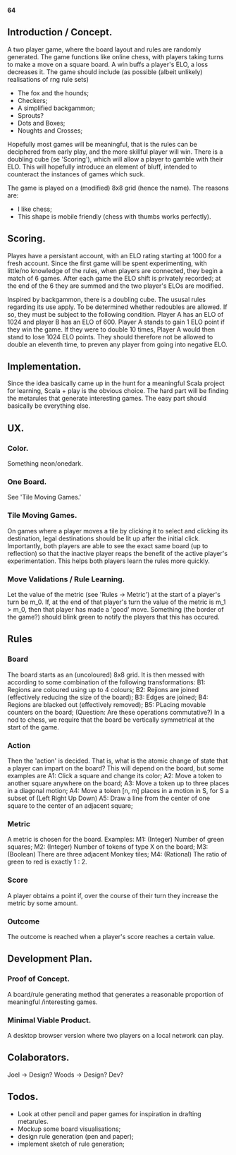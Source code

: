 **64**

## Introduction / Concept.
A two player game, where the board layout and rules are randomly generated.
The game functions like online chess, with players taking turns to make a 
move on a square board.  A win buffs a player's ELO, a loss decreases it.
The game should include (as possible (albeit unlikely) realisations of rng rule sets)
- The fox and the hounds;
- Checkers;
- A simplified backgammon; 
- Sprouts?
- Dots and Boxes;
- Noughts and Crosses;

Hopefully most games will be meaningful, that is the rules can be deciphered from early 
play, and the more skillful player will win. There is a doubling cube (se 'Scoring'), which
will allow a player to gamble with their ELO.  This will hopefully introduce an element of 
bluff, intended to counteract the instances of games which suck.

The game is played on a (modified) 8x8 grid (hence the name). The reasons are: 
- I like chess;
- This shape is mobile friendly (chess with thumbs works perfectly).

## Scoring.
Playes have a persistant account, with an ELO rating starting at 1000 for a fresh account.
Since the first game will be spent experimenting, with little/no knowledge of the rules, 
when players are connected, they begin a match of 6 games. After each game the ELO shift is 
privately recorded; at the end of the 6 they are summed and the two player's ELOs are
modified.

Inspired by backgammon, there is a doubling cube. The ususal rules regarding its use apply. 
To be determined whether redoubles are allowed.  If so, they must be subject to the following 
condition. Player A has an ELO of 1024 and player B has an ELO of 600. Player A stands to 
gain 1 ELO point if they win the game. If they were to double 10 times, Player A would then 
stand to lose 1024 ELO points.  They should therefore not be allowed to double an eleventh 
time, to preven any player from going into negative ELO.

## Implementation.
Since the idea basically came up in the hunt for a meaningful Scala project for learning, 
Scala + play is the obvious choice.
The hard part will be finding the metarules that generate interesting games. The easy 
part should basically be everything else.

## UX.
### Color. 
Something neon/onedark.

### One Board.
See 'Tile Moving Games.'

### Tile Moving Games. 
On games where a player moves a tile by clicking it to select and clicking its destination, 
legal destinations should be lit up after the initial click.  Importantly, both players are 
able to see the exact same board (up to reflection) so that the inactive player reaps the 
benefit of the active player's experimentation. This helps both players learn the rules more 
quickly.

### Move Validations / Rule Learning.
Let the value of the metric (see 'Rules -> Metric') at the start of a player's turn be m_0. 
If, at the end of that player's turn the value of the metric is m_1 > m_0, 
then that player has made a 'good' move. Something (the border of the game?) should 
blink green to notify the players that this has occured. 

## Rules 
### Board
The board starts as an (uncoloured) 8x8 grid.
It is then messed with according to some combination of the following transformations:
B1: Regions are coloured using up to 4 colours;
B2: Rejions are joined (effectively reducing the size of the board);
B3: Edges are joined; 
B4: Regions are blacked out (effectively removed);
B5: PLacing movable counters on the board;
(Question: Are these operations commutative?)
In a nod to chess, we require that the board be vertically symmetrical at the start of the game.

### Action
Then the 'action' is decided. That is, what is the atomic change of state that 
a player can impart on the board? This will depend on the board, but some examples are 
A1: Click a square and change its color;
A2: Move a token to another square anywhere on the board;
A3: Move a token up to three places in a diagonal motion;
A4: Move a token [n, m] places in a motion in S, for S a subset of (Left Right Up Down)
A5: Draw a line from the center of one square to the center of an adjacent square; 

### Metric
A metric is chosen for the board. Examples: 
M1: (Integer) Number of green squares;
M2: (Integer) Number of tokens of type X on the board; 
M3: (Boolean) There are three adjacent Monkey tiles;
M4: (Rational) The ratio of green to red is exactly 1 : 2.

### Score
A player obtains a point if, over the course of their turn they increase the metric by some amount. 

### Outcome
The outcome is reached when a player's score reaches a certain value.








## Development Plan.

### Proof of Concept.
A board/rule generating method that generates a reasonable proportion of meaningful
/interesting games.

### Minimal Viable Product.
A desktop browser version where two players on a local network can play.

## Colaborators. 
Joel  -> Design? 
Woods -> Design? Dev?

## Todos.
- Look at other pencil and paper games for inspiration in drafting metarules.
- Mockup some board visualisations; 
- design rule generation (pen and paper);
- implement sketch of rule generation;
